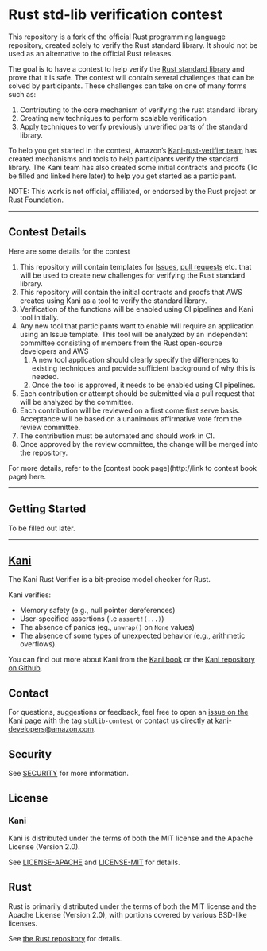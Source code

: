 # Rust std-lib verification contest

This repository is a fork of the official Rust programming language repository, created solely to verify the Rust standard library. It should not be used as an alternative to the official Rust releases.

The goal is to have a contest to help verify the [Rust standard library](https://doc.rust-lang.org/std/) and prove that it is safe. The contest will contain several challenges that can be solved by participants. These challenges can take on one of many forms such as:


1. Contributing to the core mechanism of verifying the rust standard library
2. Creating new techniques to perform scalable verification
3. Apply techniques to verify previously unverified parts of the standard library.


To help you get started in the contest, Amazon’s [Kani-rust-verifier team](https://github.com/model-checking/kani) has created mechanisms and tools to help participants verify the standard library. The Kani team has also created some initial contracts and proofs (To be filled and linked here later) to help you get started as a participant.

NOTE: This work is not official, affiliated, or endorsed by the Rust project or Rust Foundation.
* * *

## Contest Details

Here are some details for the contest

1. This repository will contain templates for [Issues](https://github.com/model-checking/verify-rust-std/issues), [pull requests](https://github.com/model-checking/verify-rust-std/pulls) etc. that will be used to create new challenges for verifying the Rust standard library.
2. This repository will contain the initial contracts and proofs that AWS creates using Kani as a tool to verify the standard library.
3. Verification of the functions will be enabled using CI pipelines and Kani tool initially.
4. Any new tool that participants want to enable will require an application using an Issue template. This tool will be analyzed by an independent committee consisting of members from the Rust open-source developers and AWS
    1. A new tool application should clearly specify the differences to existing techniques and provide sufficient background of why this is needed.
    2. Once the tool is approved, it needs to be enabled using CI pipelines.
5. Each contribution or attempt should be submitted via a pull request that will be analyzed by the committee.
6. Each contribution will be reviewed on a first come first serve basis. Acceptance will be based on a unanimous affirmative vote from the review committee.
7. The contribution must be automated and should work in CI.
8. Once approved by the review committee, the change will be merged into the repository.


For more details, refer to the [contest book page](http://link to contest book page) here.
* * *

## Getting Started

To be filled out later.
* * *

## [Kani](https://github.com/model-checking/kani)

The Kani Rust Verifier is a bit-precise model checker for Rust.

Kani verifies:

* Memory safety (e.g., null pointer dereferences)
* User-specified assertions (i.e `assert!(...)`)
* The absence of panics (eg., `unwrap()` on `None` values)
* The absence of some types of unexpected behavior (e.g., arithmetic overflows).


You can find out more about Kani from the [Kani book](https://model-checking.github.io/kani/) or the [Kani repository on Github](https://github.com/model-checking/kani).

## Contact

For questions, suggestions or feedback, feel free to open an [issue on the Kani page](https://github.com/model-checking/verify-rust-std/issues) with the tag `stdlib-contest`  or contact us directly at [kani-developers@amazon.com](mailto:kani-developers@amazon.com).

## Security

See [SECURITY](https://github.com/model-checking/kani/security/policy) for more information.

## License

### Kani

Kani is distributed under the terms of both the MIT license and the Apache License (Version 2.0).

See [LICENSE-APACHE](https://github.com/model-checking/kani/blob/main/LICENSE-APACHE) and [LICENSE-MIT](https://github.com/model-checking/kani/blob/main/LICENSE-MIT) for details.


## Rust

Rust is primarily distributed under the terms of both the MIT license and the Apache License (Version 2.0), with portions covered by various BSD-like licenses.

See [the Rust repository](https://github.com/rust-lang/rust) for details.
